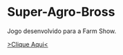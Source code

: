 # Super-Agro-Bross
 Jogo desenvolvido para a Farm Show.


 [>Clique Aqui<](https://alexsanderlinn.github.io/Super-Agro-Bross/html/home.html)
